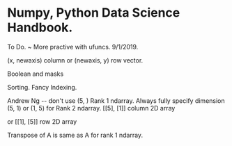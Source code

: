 # Numpy, Python Data Science Handbook.  

To Do. ~ More practive with ufuncs. 9/1/2019.  

(x, newaxis) column  or (newaxis, y) row vector.
  
Boolean and masks

Sorting.  Fancy Indexing.

Andrew Ng -- don't use (5, )  Rank 1 ndarray.
Always fully specify dimension  (5, 1) or (1, 5) for Rank 2 ndarray.
   [[5],
    [1]]  column 2D array
  
  or [[1], [5]]  row 2D array
  
Transpose of A is same as A for rank 1 ndarray.
  
  
